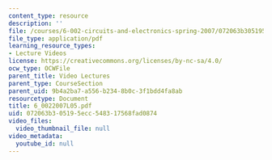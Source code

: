 ```yaml
---
content_type: resource
description: ''
file: /courses/6-002-circuits-and-electronics-spring-2007/072063b305195ecc548317568fad0874_6_0022007L05.pdf
file_type: application/pdf
learning_resource_types:
- Lecture Videos
license: https://creativecommons.org/licenses/by-nc-sa/4.0/
ocw_type: OCWFile
parent_title: Video Lectures
parent_type: CourseSection
parent_uid: 9b4a2ba7-a556-b234-8b0c-3f1bdd4fa8ab
resourcetype: Document
title: 6_0022007L05.pdf
uid: 072063b3-0519-5ecc-5483-17568fad0874
video_files:
  video_thumbnail_file: null
video_metadata:
  youtube_id: null
---
```

